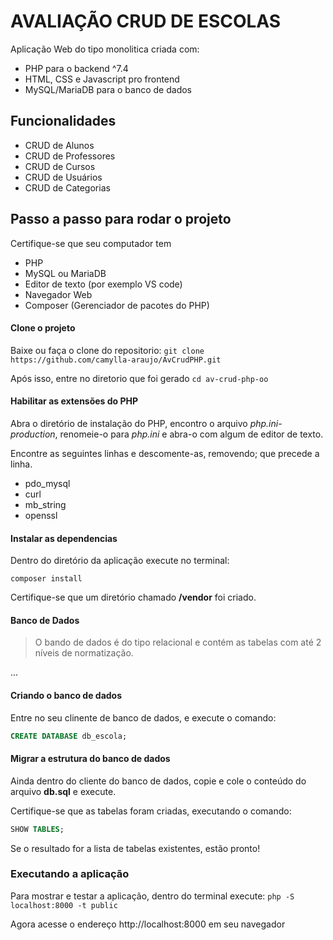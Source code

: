 # AVALIAÇÃO CRUD DE ESCOLAS
Aplicação Web do tipo monolitica criada com:
- PHP para o backend ^7.4
- HTML, CSS e Javascript pro frontend
- MySQL/MariaDB para o banco de dados

## Funcionalidades
- CRUD de Alunos
- CRUD de Professores
- CRUD de Cursos
- CRUD de Usuários
- CRUD de Categorias

## Passo a passo para rodar o projeto
Certifique-se que seu computador tem
- PHP
- MySQL ou MariaDB
- Editor de texto (por exemplo VS code)
- Navegador Web
- Composer (Gerenciador de pacotes do PHP)

#### Clone o projeto
Baixe ou faça o clone do repositorio:
`git clone https://github.com/camylla-araujo/AvCrudPHP.git`

Após isso, entre no diretorio que foi gerado
`cd av-crud-php-oo`

#### Habilitar as extensões do PHP
Abra o diretório de instalação do PHP, encontro o arquivo *php.ini-production*, renomeie-o para *php.ini* e abra-o com algum de editor de texto.

Encontre as seguintes linhas e descomente-as, removendo; que precede a linha.

- pdo_mysql
- curl
- mb_string
- openssl

#### Instalar as dependencias
Dentro do diretório da aplicação execute no terminal:

`composer install`

Certifique-se que um diretório chamado **/vendor** foi criado.

#### Banco de Dados

> O bando de dados é do tipo relacional e contém as tabelas com até 2 níveis de normatização.

...

#### Criando o banco de dados
Entre no seu clinente de banco de dados, e execute o comando:

```sql
CREATE DATABASE db_escola;
```

#### Migrar a estrutura do banco de dados
Ainda dentro do cliente do banco de dados, copie e cole o conteúdo do arquivo
**db.sql** e execute.

Certifique-se que as tabelas foram criadas, executando o comando:

```sql
SHOW TABLES;
```

Se o resultado for a lista de tabelas existentes, estão pronto!

### Executando a aplicação
Para mostrar e testar a aplicação, dentro do terminal execute:
`php -S localhost:8000 -t public`

Agora acesse o endereço http://localhost:8000 em seu navegador